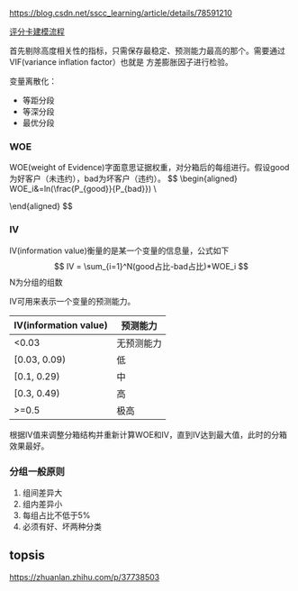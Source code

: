 https://blog.csdn.net/sscc_learning/article/details/78591210

[评分卡建模流程](https://blog.csdn.net/suhao0911/article/details/88576830?utm_medium=distribute.pc_relevant.none-task-blog-2~default~baidujs_baidulandingword~default-0.no_search_link&spm=1001.2101.3001.4242)

首先剔除高度相关性的指标，只需保存最稳定、预测能力最高的那个。需要通过 VIF(variance inflation factor）也就是 方差膨胀因子进行检验。

变量离散化：

- 等距分段
- 等深分段
- 最优分段

### WOE

WOE(weight of Evidence)字面意思证据权重，对分箱后的每组进行。假设good为好客户（未违约），bad为坏客户（违约）。
$$
\begin{aligned}
WOE_i&=ln(\frac{P_{good}}{P_{bad}}) \\

\end{aligned}
$$

### IV

IV(information value)衡量的是某一个变量的信息量，公式如下
$$
IV = \sum_{i=1}^N(good占比-bad占比)*WOE_i
$$
N为分组的组数

IV可用来表示一个变量的预测能力。

| IV(information value) | 预测能力   |
| --------------------- | ---------- |
| <0.03                 | 无预测能力 |
| [0.03, 0.09)          | 低         |
| [0.1, 0.29)           | 中         |
| [0.3, 0.49)           | 高         |
| >=0.5                 | 极高       |

根据IV值来调整分箱结构并重新计算WOE和IV，直到IV达到最大值，此时的分箱效果最好。

### 分组一般原则

1. 组间差异大
2. 组内差异小
3. 每组占比不低于5%
4. 必须有好、坏两种分类

## topsis

https://zhuanlan.zhihu.com/p/37738503

